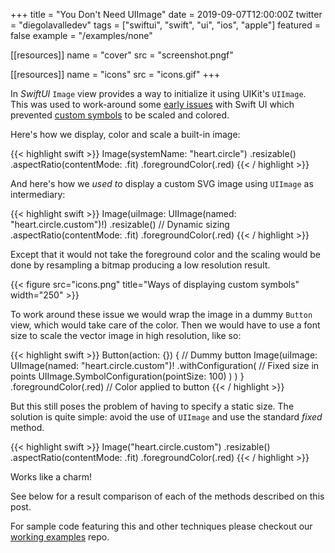 +++
title = "You Don't Need UIImage"
date = 2019-09-07T12:00:00Z
twitter = "diegolavalledev"
tags = ["swiftui", "swift", "ui", "ios", "apple"]
featured = false
example = "/examples/none"

[[resources]]
  name = "cover"
  src = "screenshot.pngf"

[[resources]]
  name = "icons"
  src = "icons.gif"
+++

In _SwiftUI_ `Image` view provides a way to initialize it using UIKit's `UIImage`. This was used to work-around some [early issues](https://forums.developer.apple.com/thread/119331) with Swift UI which prevented [custom symbols](https://developer.apple.com/documentation/uikit/uiimage/creating_custom_symbol_images_for_your_app) to be scaled and colored.

<!--more-->

Here's how we display, color and scale a built-in image: 

{{< highlight swift >}}
Image(systemName: "heart.circle")
  .resizable()
  .aspectRatio(contentMode: .fit)
  .foregroundColor(.red)
{{< / highlight >}}

And here's how we _used to_ display a custom SVG image using `UIImage` as intermediary: 

{{< highlight swift  >}}
  Image(uiImage: UIImage(named: "heart.circle.custom")!)
    .resizable() // Dynamic sizing
    .aspectRatio(contentMode: .fit)
    .foregroundColor(.red)
{{< / highlight >}}

Except that it would not take the foreground color and the scaling would be done by resampling a bitmap producing a low resolution result.

{{< figure src="icons.png" title="Ways of displaying custom symbols" width="250" >}}

To work around these issue we would wrap the image in a dummy `Button` view, which would take care of the color. Then we would have to use a font size to scale the vector image in high resolution, like so:

{{< highlight swift  >}}
Button(action: {}) { // Dummy button
  Image(uiImage: UIImage(named: "heart.circle.custom")!
    .withConfiguration(
        // Fixed size in points
        UIImage.SymbolConfiguration(pointSize: 100)
    )
  )
}
.foregroundColor(.red) // Color applied to button
{{< / highlight >}}

But this still poses the problem of having to specify a static size. The solution is quite simple: avoid the use of `UIImage` and use the standard _fixed_ method.

{{< highlight swift  >}}
Image("heart.circle.custom")
  .resizable()
  .aspectRatio(contentMode: .fit)
  .foregroundColor(.red)
{{< / highlight >}}

Works like a charm!

See below for a result comparison of each of the methods described on this post. 

For sample code featuring this and other techniques please checkout our [working examples](https://github.com/swift-you-and-i/working-examples/tree/master/Sources/WorkingExamples/) repo.
